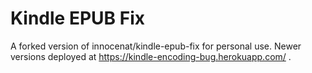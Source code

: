 # Kindle EPUB Fix

A forked version of innocenat/kindle-epub-fix for personal use. Newer versions deployed at https://kindle-encoding-bug.herokuapp.com/ .
